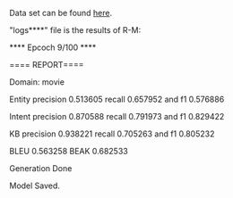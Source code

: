 Data set can be found [here](https://github.com/snakeztc/NeuralDialog-ZSDG/tree/master/data/simdial).


"logs****" file is the results of R-M:

**** Epcoch 9/100 ****

==== REPORT====

Domain: movie

Entity precision 0.513605 recall 0.657952 and f1 0.576886

Intent precision 0.870588 recall 0.791973 and f1 0.829422

KB precision 0.938221 recall 0.705263 and f1 0.805232

BLEU 0.563258 BEAK 0.682533

Generation Done

Model Saved.

